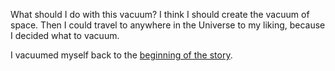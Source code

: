 What should I do with this vacuum?
I think I should create the vacuum of space.
Then I could travel to anywhere in the Universe to my liking,
because I decided what to vacuum.

I vacuumed myself back to the [beginning of the story](../english/marshmallow.md).
